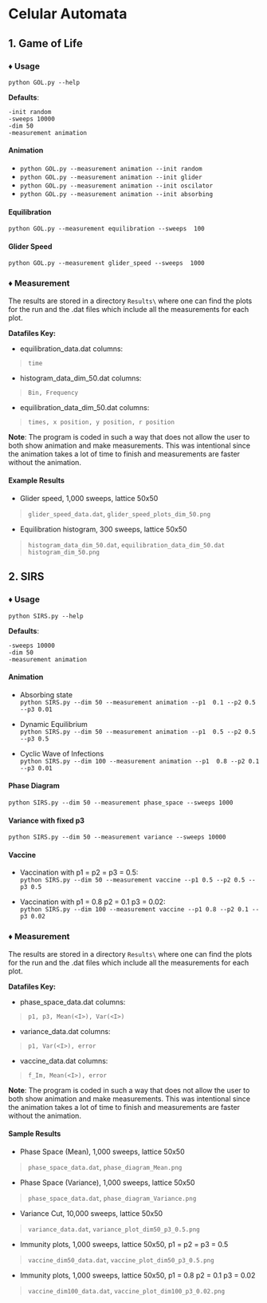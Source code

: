 # Celular Automata

## 1. **Game of Life**

### &diams; **Usage**

`python GOL.py --help`

**Defaults**:   

    -init random
    -sweeps 10000
    -dim 50
    -measurement animation

#### **Animation**

- `python GOL.py --measurement animation --init random`
- `python GOL.py --measurement animation --init glider`
- `python GOL.py --measurement animation --init oscilator`
- `python GOL.py --measurement animation --init absorbing`

#### **Equilibration**

`python GOL.py --measurement equilibration --sweeps  100`


#### **Glider Speed**

`python GOL.py --measurement glider_speed --sweeps  1000`


###  &diams; **Measurement**

The results are stored in a directory `Results\` where one can find the plots for the run and the .dat files which include all the measurements for each plot.

**Datafiles Key:**

- equilibration_data.dat columns:
> `time`

- histogram_data_dim_50.dat columns:
> `Bin, Frequency`

- equilibration_data_dim_50.dat columns:
> `times, x position, y position, r position`

**Note**: The program is coded in such a way that does not allow the user to both show animation and make measurements. This was intentional since the animation takes a lot of time to finish and measurements are faster without the animation.


#### **Example Results**

- Glider speed, 1,000 sweeps, lattice 50x50 
> `glider_speed_data.dat`, `glider_speed_plots_dim_50.png`

- Equilibration histogram, 300 sweeps, lattice 50x50
> `histogram_data_dim_50.dat`, `equilibration_data_dim_50.dat` `histogram_dim_50.png`

## 2. **SIRS**

### &diams; **Usage**

`python SIRS.py --help`

**Defaults**:   

    -sweeps 10000
    -dim 50
    -measurement animation

#### **Animation**

- Absorbing state <br />
`python SIRS.py --dim 50 --measurement animation --p1  0.1 --p2 0.5 --p3 0.01`

- Dynamic Equilibrium <br />
`python SIRS.py --dim 50 --measurement animation --p1  0.5 --p2 0.5 --p3 0.5`

- Cyclic Wave of Infections <br />
`python SIRS.py --dim 100 --measurement animation --p1  0.8 --p2 0.1 --p3 0.01`

#### **Phase Diagram**

`python SIRS.py --dim 50 --measurement phase_space --sweeps 1000`


#### **Variance with fixed p3**

`python SIRS.py --dim 50 --measurement variance --sweeps 10000`

#### **Vaccine**

- Vaccination with p1 = p2 = p3 = 0.5: <br />
`python SIRS.py --dim 50 --measurement vaccine --p1 0.5 --p2 0.5 --p3 0.5`

- Vaccination with p1 = 0.8 p2 = 0.1 p3 = 0.02: <br />
`python SIRS.py --dim 100 --measurement vaccine --p1 0.8 --p2 0.1 --p3 0.02`

###  &diams; **Measurement**

The results are stored in a directory `Results\` where one can find the plots for the run and the .dat files which include all the measurements for each plot.

**Datafiles Key:**

- phase_space_data.dat columns:
> `p1, p3, Mean(<I>), Var(<I>)`

- variance_data.dat columns:
> `p1, Var(<I>), error`

- vaccine_data.dat columns:
> `f_Im, Mean(<I>), error`

**Note**: The program is coded in such a way that does not allow the user to both show animation and make measurements. This was intentional since the animation takes a lot of time to finish and measurements are faster without the animation.


#### **Sample Results**

- Phase Space (Mean), 1,000 sweeps, lattice 50x50 
> `phase_space_data.dat`, `phase_diagram_Mean.png`

- Phase Space (Variance), 1,000 sweeps, lattice 50x50 
> `phase_space_data.dat`, `phase_diagram_Variance.png`

- Variance Cut, 10,000 sweeps, lattice 50x50 
> `variance_data.dat`, `variance_plot_dim50_p3_0.5.png`

- Immunity plots, 1,000 sweeps, lattice 50x50, p1 = p2 = p3 = 0.5
> `vaccine_dim50_data.dat`, `vaccine_plot_dim50_p3_0.5.png`

- Immunity plots, 1,000 sweeps, lattice 50x50, p1 = 0.8 p2 = 0.1 p3 = 0.02
> `vaccine_dim100_data.dat`, `vaccine_plot_dim100_p3_0.02.png`
